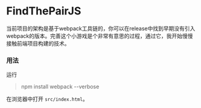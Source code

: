 # FindThePairJS

当前项目的架构是基于webpack工具链的，你可以在release中找到早期没有引入webpack的版本。完善这个小游戏是个非常有意思的过程，通过它，我开始慢慢接触前端项目构建的技术。

### 用法

运行
> npm install
 webpack --verbose

在浏览器中打开 `src/index.html`。

